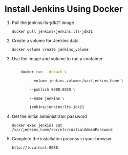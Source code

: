 # Install Jenkins Using Docker

1. Pull the jenkins:lts-jdk21 image

   ```docker pull jenkins/jenkins:lts-jdk21```

2. Create a volume for Jenkins data

   ```docker volume create jenkins_volume```

3. Use the image and volume to run a container

    ```bash

        docker run --detach \

            --volume jenkins_volume:/var/jenkins_home \

            --publish 8080:8080 \

            --name jenkins \

            jenkins/jenkins:lts-jdk21

    ```

4. Get the initial administrator password

   ```docker exec jenkins cat /var/jenkins_home/secrets/initialAdminPassword```

5. Complete the installation process in your browser

   ```http://localhost:8080```
   
